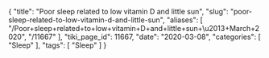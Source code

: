 {
    "title": "Poor sleep related to low vitamin D and little sun",
    "slug": "poor-sleep-related-to-low-vitamin-d-and-little-sun",
    "aliases": [
        "/Poor+sleep+related+to+low+vitamin+D+and+little+sun+\u2013+March+2020",
        "/11667"
    ],
    "tiki_page_id": 11667,
    "date": "2020-03-08",
    "categories": [
        "Sleep"
    ],
    "tags": [
        "Sleep"
    ]
}